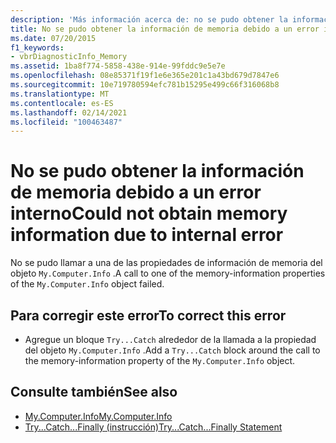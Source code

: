 ```yaml
---
description: 'Más información acerca de: no se pudo obtener la información de memoria debido a un error interno'
title: No se pudo obtener la información de memoria debido a un error interno
ms.date: 07/20/2015
f1_keywords:
- vbrDiagnosticInfo_Memory
ms.assetid: 1ba8f774-5858-438e-914e-99fddc9e5e7e
ms.openlocfilehash: 08e85371f19f1e6e365e201c1a43bd679d7847e6
ms.sourcegitcommit: 10e719780594efc781b15295e499c66f316068b8
ms.translationtype: MT
ms.contentlocale: es-ES
ms.lasthandoff: 02/14/2021
ms.locfileid: "100463487"
---
```

# <a name="could-not-obtain-memory-information-due-to-internal-error"></a><span data-ttu-id="c65e0-103">No se pudo obtener la información de memoria debido a un error interno</span><span class="sxs-lookup"><span data-stu-id="c65e0-103">Could not obtain memory information due to internal error</span></span>

<span data-ttu-id="c65e0-104">No se pudo llamar a una de las propiedades de información de memoria del objeto `My.Computer.Info` .</span><span class="sxs-lookup"><span data-stu-id="c65e0-104">A call to one of the memory-information properties of the `My.Computer.Info` object failed.</span></span>  
  
## <a name="to-correct-this-error"></a><span data-ttu-id="c65e0-105">Para corregir este error</span><span class="sxs-lookup"><span data-stu-id="c65e0-105">To correct this error</span></span>  
  
- <span data-ttu-id="c65e0-106">Agregue un bloque `Try...Catch` alrededor de la llamada a la propiedad del objeto `My.Computer.Info` .</span><span class="sxs-lookup"><span data-stu-id="c65e0-106">Add a `Try...Catch` block around the call to the memory-information property of the `My.Computer.Info` object.</span></span>  
  
## <a name="see-also"></a><span data-ttu-id="c65e0-107">Consulte también</span><span class="sxs-lookup"><span data-stu-id="c65e0-107">See also</span></span>

- [<span data-ttu-id="c65e0-108">My.Computer.Info</span><span class="sxs-lookup"><span data-stu-id="c65e0-108">My.Computer.Info</span></span>](xref:Microsoft.VisualBasic.Devices.ComputerInfo)
- [<span data-ttu-id="c65e0-109">Try...Catch...Finally (instrucción)</span><span class="sxs-lookup"><span data-stu-id="c65e0-109">Try...Catch...Finally Statement</span></span>](../language-reference/statements/try-catch-finally-statement.md)
